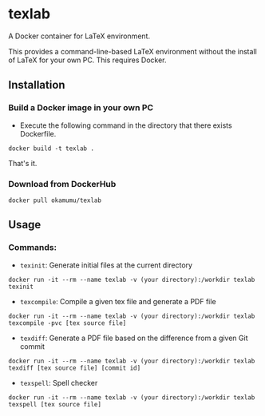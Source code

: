 # texlab

A Docker container  for LaTeX environment.

This provides a command-line-based LaTeX environment without the install of LaTeX for your own PC.
This requires Docker.

## Installation

### Build a Docker image in your own PC

- Execute the following command in the directory that there exists Dockerfile.

```
docker build -t texlab .
```

That's it.

### Download from DockerHub

```
docker pull okamumu/texlab
```

## Usage

### Commands:

- `texinit`: Generate initial files at the current directory
```
docker run -it --rm --name texlab -v (your directory):/workdir texlab texinit
```
- `texcompile`: Compile a given tex file and generate a PDF file
```
docker run -it --rm --name texlab -v (your directory):/workdir texlab texcompile -pvc [tex source file]
```
- `texdiff`: Generate a PDF file based on the difference from a given Git commit
```
docker run -it --rm --name texlab -v (your directory):/workdir texlab texdiff [tex source file] [commit id]
```
- `texspell`: Spell checker
```
docker run -it --rm --name texlab -v (your directory):/workdir texlab texspell [tex source file]
```



